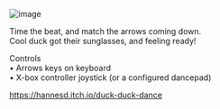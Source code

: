 ![image](https://github.com/hannesdelbeke/duck-duck-dance/assets/3758308/493aa552-625c-4f9e-8aa6-a9349dd4701c)

Time the beat, and match the arrows coming down.  
Cool duck got their sunglasses, and feeling ready!  

Controls  
• Arrows keys on keyboard  
• X-box controller joystick (or a configured dancepad)  

https://hannesd.itch.io/duck-duck-dance
